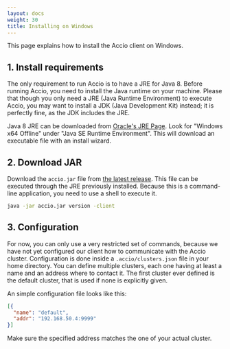 ```yaml
---
layout: docs
weight: 30
title: Installing on Windows
---
```


This page explains how to install the Accio client on Windows.

## 1. Install requirements
The only requirement to run Accio is to have a JRE for Java 8.
Before running Accio, you need to install the Java runtime on your machine.
Please that though you only need a JRE (Java Runtime Environment) to execute Accio, you may want to install a JDK (Java Development Kit) instead;
it is perfectly fine, as the JDK includes the JRE.

Java 8 JRE can be downloaded from [Oracle's JRE Page](http://www.oracle.com/technetwork/java/javase/downloads/jre8-downloads-2133155.html).
Look for "Windows x64 Offline" under "Java SE Runtime Environment".
This will download an executable file with an install wizard.

## 2. Download JAR
Download the `accio.jar` file from [the latest release](https://github.com/privamov/accio/releases/latest).
This file can be executed through the JRE previously installed.
Because this is a command-line application, you need to use a shell to execute it.

```bash
java -jar accio.jar version -client
```

## 3. Configuration
For now, you can only use a very restricted set of commands, because we have not yet configured our client how to communicate with the Accio cluster.
Configuration is done inside a `.accio/clusters.json` file in your home directory.
You can define multiple clusters, each one having at least a name and an address where to contact it.
The first cluster ever defined is the default cluster, that is used if none is explicitly given.

An simple configuration file looks like this:

```json
[{
  "name": "default",
  "addr": "192.168.50.4:9999"
}]
```

Make sure the specified address matches the one of your actual cluster.
